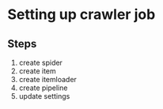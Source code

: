 # Setting up crawler job

## Steps

1. create spider
1. create item
1. create itemloader
1. create pipeline
1. update settings

